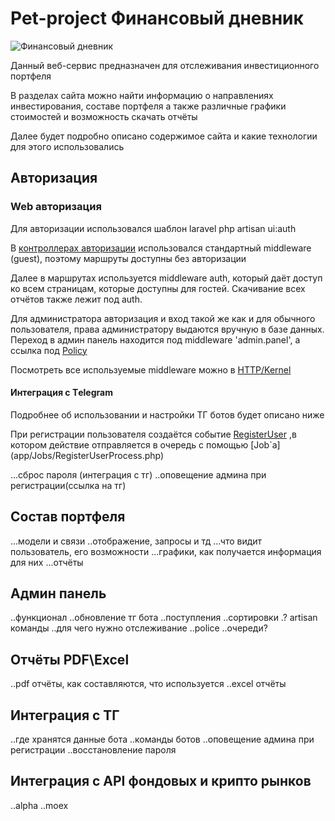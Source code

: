 <h1>Pet-project Финансовый дневник</h1>
<img src="https://encrypted-tbn0.gstatic.com/images?q=tbn:ANd9GcSl9pRnJDzQV1lIeKuv8aPioTDi8E1nbRQv2w&usqp=CAU" alt="Финансовый дневник">
<p>Данный веб-сервис предназначен для отслеживания инвестиционного портфеля</p>

<p>В разделах сайта можно найти информацию о направлениях инвестирования, составе портфеля
а также различные графики стоимостей и возможность скачать отчёты</p>

<p>Далее будет подробно описано содержимое сайта и какие технологии для этого использовались</p>

<h2>Авторизация</h2>
<h3>Web авторизация</h3>
<p>Для авторизации использовался шаблон laravel php artisan ui:auth</p>
<p>В <a href="https://github.com/Kozavochka/Financal-diary/tree/ecdfc57af80b746f0951fbe3248a66cbb8cdb3ef/app/Http/Controllers/Auth">контроллерах авторизации</a> использовался стандартный middleware (guest), поэтому
маршруты доступны без авторизации</p>
<p>Далее в маршрутах используется middleware auth, который даёт доступ ко всем страницам,
которые доступны для гостей. Скачивание всех отчётов также лежит под auth.</p>
<p>Для администратора авторизация и вход такой же как и для обычного пользователя,
права администратору выдаются вручную в базе данных. Переход в админ панель находится
под middleware 'admin.panel', а ссылка под <a href="https://github.com/Kozavochka/Financal-diary/blob/develop/app/Policies/AdminPolicy.php">Policy</a></p>
<p>Посмотреть все используемые middleware можно в <a href="https://github.com/Kozavochka/Financal-diary/blob/bd271dc47d2cdebb454858e1f15937abd6c96a9a/app/Http/Kernel.php">HTTP/Kernel</a></p>

<h4>Интеграция с Тelegram</h4>
<p>Подробнее об использовании и настройки ТГ ботов будет описано ниже</p>
<p>При регистрации пользователя создаётся событие <a href="https://github.com/Kozavochka/Financal-diary/blob/bd271dc47d2cdebb454858e1f15937abd6c96a9a/app/Events/RegisterUser.php">RegisterUser</a>
,в котором действие отправляется в очередь с помощью [Job`а](app/Jobs/RegisterUserProcess.php)
</p>

...сброс пароля (интеграция с тг)
..оповещение админа при регистрации(ссылка на тг)
<h2>Состав портфеля</h2>
...модели и связи
..отображение, запросы и тд
...что видит пользователь, его возможности
...графики, как получается информация для них
...отчёты
<h2>Админ панель</h2>
..функционал
..обновление тг бота
..поступления
..сортировки
.? artisan команды
..для чего нужно отслеживание
..police
..очереди?
<h2>Отчёты PDF\Excel</h2>
..pdf отчёты, как составляются, что используется
..excel отчёты
<h2>Интеграция с ТГ</h2>
..где хранятся данные бота
..команды ботов
..оповещение админа при регистрации
..восстановление пароля
<h2>Интеграция с API фондовых и крипто рынков</h2>
..alpha
..moex
